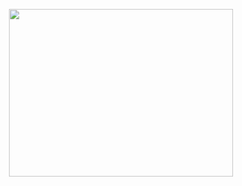 <p align="center">
  <img src="https://media4.giphy.com/media/v1.Y2lkPTc5MGI3NjExc2JxcmoyYjhxZGJpZWh1YjJ5b2ozYmRvd3JwZTlobTR6d292M2QyaiZlcD12MV9pbnRlcm5hbF9naWZfYnlfaWQmY3Q9Zw/78XCFBGOlS6keY1Bil/giphy.gif" width="400" height="300" />
</p>
